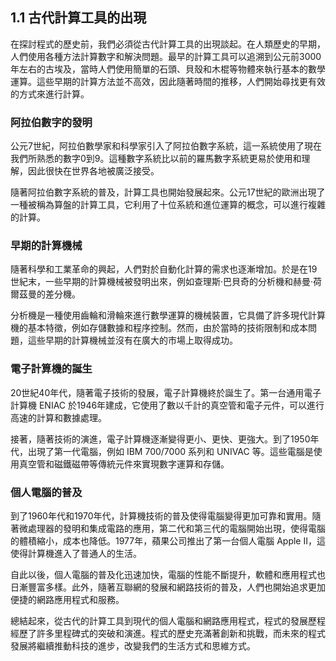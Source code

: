 ## 1.1 古代計算工具的出現

在探討程式的歷史前，我們必須從古代計算工具的出現談起。在人類歷史的早期，人們使用各種方法計算數字和解決問題。最早的計算工具可以追溯到公元前3000年左右的古埃及，當時人們使用簡單的石頭、貝殼和木棍等物體來執行基本的數學運算。這些早期的計算方法並不高效，因此隨著時間的推移，人們開始尋找更有效的方式來進行計算。

### 阿拉伯數字的發明

公元7世紀，阿拉伯數學家和科學家引入了阿拉伯數字系統，這一系統使用了現在我們所熟悉的數字0到9。這種數字系統比以前的羅馬數字系統更易於使用和理解，因此很快在世界各地被廣泛接受。

隨著阿拉伯數字系統的普及，計算工具也開始發展起來。公元17世紀的歐洲出現了一種被稱為算盤的計算工具，它利用了十位系統和進位運算的概念，可以進行複雜的計算。

### 早期的計算機械

隨著科學和工業革命的興起，人們對於自動化計算的需求也逐漸增加。於是在19世紀末，一些早期的計算機械被發明出來，例如查理斯·巴貝奇的分析機和赫曼·荷爾茲曼的差分機。

分析機是一種使用齒輪和滑輪來進行數學運算的機械裝置，它具備了許多現代計算機的基本特徵，例如存儲數據和程序控制。然而，由於當時的技術限制和成本問題，這些早期的計算機械並沒有在廣大的市場上取得成功。

### 電子計算機的誕生

20世紀40年代，隨著電子技術的發展，電子計算機終於誕生了。第一台通用電子計算機 ENIAC 於1946年建成，它使用了數以千計的真空管和電子元件，可以進行高速的計算和數據處理。

接著，隨著技術的演進，電子計算機逐漸變得更小、更快、更強大。到了1950年代，出現了第一代電腦，例如 IBM 700/7000 系列和 UNIVAC 等。這些電腦是使用真空管和磁鐵磁帶等傳統元件來實現數字運算和存儲。

### 個人電腦的普及

到了1960年代和1970年代，計算機技術的普及使得電腦變得更加可靠和實用。隨著微處理器的發明和集成電路的應用，第二代和第三代的電腦開始出現，使得電腦的體積縮小，成本也降低。1977年，蘋果公司推出了第一台個人電腦 Apple II，這使得計算機進入了普通人的生活。

自此以後，個人電腦的普及化迅速加快，電腦的性能不斷提升，軟體和應用程式也日漸豐富多樣。此外，隨著互聯網的發展和網路技術的普及，人們也開始追求更加便捷的網路應用程式和服務。

總結起來，從古代的計算工具到現代的個人電腦和網路應用程式，程式的發展歷程經歷了許多里程碑式的突破和演進。程式的歷史充滿著創新和挑戰，而未來的程式發展將繼續推動科技的進步，改變我們的生活方式和思維方式。
